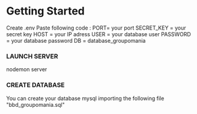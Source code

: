 # Getting Started 
Create .env 
Paste following code :
    PORT= your port 
    SECRET_KEY = your secret key 
    HOST = your IP adress
    USER =  your database user
    PASSWORD = your database password
    DB = database_groupomania

### LAUNCH SERVER 
nodemon server 

### CREATE DATABASE 
You can create your database mysql importing the following file "bbd_groupomania.sql" 


